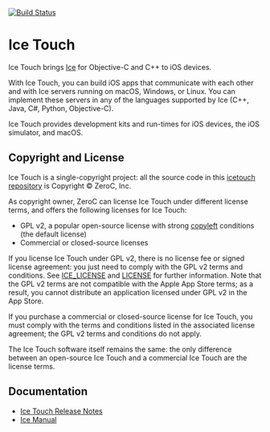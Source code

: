 [![Build Status](https://travis-ci.org/zeroc-ice/icetouch.svg)](https://travis-ci.org/zeroc-ice/icetouch)

# Ice Touch

Ice Touch brings [Ice](https://github.com/zeroc-ice/ice) for Objective-C and C++ to iOS devices.

With Ice Touch, you can build iOS apps that communicate with each other and with Ice servers running on macOS, Windows, or Linux. You can implement these servers in any of the languages supported by Ice (C++, Java, C#, Python, Objective-C).

Ice Touch provides development kits and run-times for iOS devices, the
iOS simulator, and macOS.

## Copyright and License

Ice Touch is a single-copyright project: all the source code in this [icetouch repository](https://github.com/zeroc-ice/icetouch) is Copyright &copy; ZeroC, Inc.

As copyright owner, ZeroC can license Ice Touch under different license terms, and offers the following licenses for Ice Touch:
- GPL v2, a popular open-source license with strong [copyleft](http://en.wikipedia.org/wiki/Copyleft) conditions
  (the default license)
- Commercial or closed-source licenses

If you license Ice Touch under GPL v2, there is no license fee or signed license agreement: you just need to comply with the GPL v2 terms and conditions. See [ICE_LICENSE](./ICE_LICENSE) and [LICENSE](./LICENSE) for further information. Note that the GPL v2 terms are not compatible with the Apple App Store terms; as a result, you cannot distribute an application licensed under GPL v2 in the App Store.

If you purchase a commercial or closed-source license for Ice Touch, you must comply with the terms and conditions listed in the associated license agreement; the GPL v2 terms and conditions do not apply.

The Ice Touch software itself remains the same: the only difference between an open-source Ice Touch and a commercial Ice Touch are the license terms.

## Documentation

- [Ice Touch Release Notes](https://doc.zeroc.com/display/Ice36/Ice+Touch+Release+Notes)
- [Ice Manual](https://doc.zeroc.com/display/Ice36/Home)

